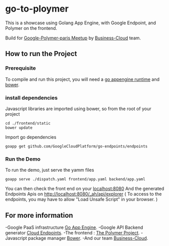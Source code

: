 # go-to-ploymer
This is a showcase using Golang App Engine, with Google Endpoint, and Polymer on the frontend.

Build for [Google-Polymer-paris Meetup](http://www.meetup.com/Google-Polymer-Paris/) by [Business-Cloud](http://www.business-cloud.fr) team.

## How to run the Project

### Prerequisite
To compile and run this project, you will need a [go appengine runtime](https://cloud.google.com/appengine/docs/go/gettingstarted/devenvironment) and [bower](http://bower.io/#install-bower).

### install dependencies

Javascript libraries are imported using bower, so from the root of your project
```
cd ./frontend/static
bower update
```

Import go dependencies
```
goapp get github.com/GoogleCloudPlatform/go-endpoints/endpoints
```

### Run the Demo
To run the demo, just serve the yamm files
```
goapp serve ./dispatch.yaml frontend/app.yaml backend/app.yaml
```

You can then check the front end on your [localhost:8080](http://localhost:8080)
And the generated Endpoints Apis on [http://localhost:8080/_ah/api/explorer](http://localhost:8080/_ah/api/explorer)
( To access to the endpoints, you may have to allow "Load Unsafe Script" in your browser. )

## For more information
-Google PaaS infrastructure [Go App Engine](https://cloud.google.com/appengine/docs/go/).
-Google API Backend generator [Cloud Endpoints](https://cloud.google.com/endpoints/).
-The frontend : [The Polymer Project](https://www.polymer-project.org).
-Javascript package manager [Bower](http://bower.io/).
-And our team [Business-Cloud](http://www.business-cloud.fr).


